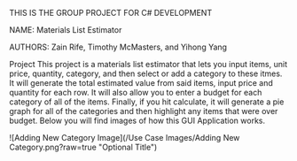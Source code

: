 THIS IS THE GROUP PROJECT FOR C# DEVELOPMENT 

NAME: 
Materials List Estimator

AUTHORS: 
Zain Rife, Timothy McMasters, and Yihong Yang

Project
This project is a materials list estimator that lets you input items, unit price, quantity, category, and then select or add a category to these itmes. It will generate the total estimated value from said items, input price and quantity for each row. It will also allow you to enter a budget for each category of all of the items. Finally, if you hit calculate, it will generate a pie graph for all of the categories and then highlight any items that were over budget. Below you will find images of how this GUI Application works. 

![Adding New Category Image](/Use Case Images/Adding New Category.png?raw=true "Optional Title")

